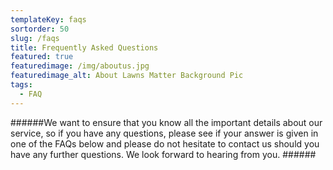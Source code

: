 ```yaml
---
templateKey: faqs
sortorder: 50
slug: /faqs
title: Frequently Asked Questions
featured: true
featuredimage: /img/aboutus.jpg
featuredimage_alt: About Lawns Matter Background Pic
tags:
  - FAQ
---
```

######We want to ensure that you know all the important details about our service, so if you have any questions, please see if your answer is given in one of the FAQs below and please do not hesitate to contact us should you have any further questions. We look forward to hearing from you. ######
